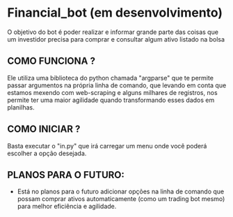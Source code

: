 # Financial_bot (em desenvolvimento)
O objetivo do bot é poder realizar e informar grande parte das coisas que um investidor precisa para comprar e consultar algum ativo listado na bolsa
## COMO FUNCIONA ?
Ele utiliza uma biblioteca do python chamada "argparse" que te permite passar argumentos na própria linha de comando, que levando em conta que estamos mexendo com web-scraping e alguns milhares de registros, nos permite ter uma maior agilidade quando transformando esses dados em planilhas. <br>

## COMO INICIAR ?
Basta executar o "in.py" que irá carregar um menu onde você poderá escolher a opção desejada.

## PLANOS PARA O FUTURO:
- Está no planos para o futuro adicionar opções na linha de comando que possam comprar ativos automaticamente (como um trading bot mesmo) para melhor eficiência e agilidade. <br>
